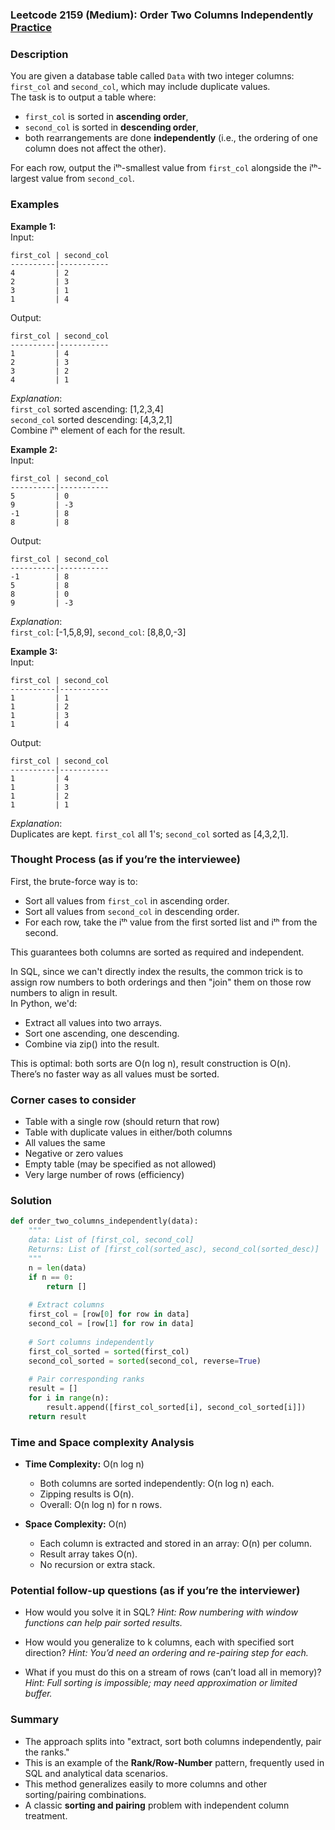 ### Leetcode 2159 (Medium): Order Two Columns Independently [Practice](https://leetcode.com/problems/order-two-columns-independently)

### Description  
You are given a database table called `Data` with two integer columns: `first_col` and `second_col`, which may include duplicate values.  
The task is to output a table where:
- `first_col` is sorted in **ascending order**,
- `second_col` is sorted in **descending order**,
- both rearrangements are done **independently** (i.e., the ordering of one column does not affect the other).

For each row, output the iᵗʰ-smallest value from `first_col` alongside the iᵗʰ-largest value from `second_col`.

### Examples  

**Example 1:**  
Input:  
```
first_col | second_col
----------|-----------
4         | 2
2         | 3
3         | 1
1         | 4
```  
Output:  
```
first_col | second_col
----------|-----------
1         | 4
2         | 3
3         | 2
4         | 1
```
*Explanation*:  
`first_col` sorted ascending: [1,2,3,4]  
`second_col` sorted descending: [4,3,2,1]  
Combine iᵗʰ element of each for the result.

**Example 2:**  
Input:  
```
first_col | second_col
----------|-----------
5         | 0
9         | -3
-1        | 8
8         | 8
```  
Output:  
```
first_col | second_col
----------|-----------
-1        | 8
5         | 8
8         | 0
9         | -3
```
*Explanation*:  
`first_col`: [-1,5,8,9], `second_col`: [8,8,0,-3]

**Example 3:**  
Input:  
```
first_col | second_col
----------|-----------
1         | 1
1         | 2
1         | 3
1         | 4
```  
Output:  
```
first_col | second_col
----------|-----------
1         | 4
1         | 3
1         | 2
1         | 1
```
*Explanation*:  
Duplicates are kept. `first_col` all 1's; `second_col` sorted as [4,3,2,1].

### Thought Process (as if you’re the interviewee)  
First, the brute-force way is to:
- Sort all values from `first_col` in ascending order.
- Sort all values from `second_col` in descending order.
- For each row, take the iᵗʰ value from the first sorted list and iᵗʰ from the second.

This guarantees both columns are sorted as required and independent.

In SQL, since we can't directly index the results, the common trick is to assign row numbers to both orderings and then "join" them on those row numbers to align in result.  
In Python, we'd:
- Extract all values into two arrays.
- Sort one ascending, one descending.
- Combine via zip() into the result.

This is optimal: both sorts are O(n log n), result construction is O(n).  
There’s no faster way as all values must be sorted.

### Corner cases to consider  
- Table with a single row (should return that row)
- Table with duplicate values in either/both columns
- All values the same
- Negative or zero values
- Empty table (may be specified as not allowed)
- Very large number of rows (efficiency)

### Solution

```python
def order_two_columns_independently(data):
    """
    data: List of [first_col, second_col]
    Returns: List of [first_col(sorted_asc), second_col(sorted_desc)]
    """
    n = len(data)
    if n == 0:
        return []
    
    # Extract columns
    first_col = [row[0] for row in data]
    second_col = [row[1] for row in data]
    
    # Sort columns independently
    first_col_sorted = sorted(first_col)
    second_col_sorted = sorted(second_col, reverse=True)
    
    # Pair corresponding ranks
    result = []
    for i in range(n):
        result.append([first_col_sorted[i], second_col_sorted[i]])
    return result
```

### Time and Space complexity Analysis  

- **Time Complexity:** O(n log n)
    - Both columns are sorted independently: O(n log n) each.
    - Zipping results is O(n).
    - Overall: O(n log n) for n rows.

- **Space Complexity:** O(n)
    - Each column is extracted and stored in an array: O(n) per column.
    - Result array takes O(n).
    - No recursion or extra stack.

### Potential follow-up questions (as if you’re the interviewer)  

- How would you solve it in SQL?
  *Hint: Row numbering with window functions can help pair sorted results.*

- How would you generalize to k columns, each with specified sort direction?
  *Hint: You’d need an ordering and re-pairing step for each.*

- What if you must do this on a stream of rows (can’t load all in memory)?
  *Hint: Full sorting is impossible; may need approximation or limited buffer.*

### Summary
- The approach splits into "extract, sort both columns independently, pair the ranks."
- This is an example of the **Rank/Row-Number** pattern, frequently used in SQL and analytical data scenarios.  
- This method generalizes easily to more columns and other sorting/pairing combinations.  
- A classic **sorting and pairing** problem with independent column treatment.